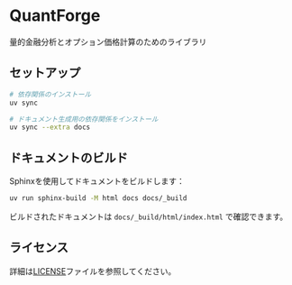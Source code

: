# QuantForge

量的金融分析とオプション価格計算のためのライブラリ

## セットアップ

```bash
# 依存関係のインストール
uv sync

# ドキュメント生成用の依存関係をインストール
uv sync --extra docs
```

## ドキュメントのビルド

Sphinxを使用してドキュメントをビルドします：

```bash
uv run sphinx-build -M html docs docs/_build
```

ビルドされたドキュメントは `docs/_build/html/index.html` で確認できます。

## ライセンス

詳細は[LICENSE](LICENSE)ファイルを参照してください。